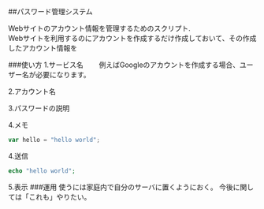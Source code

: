 ##パスワード管理システム

Webサイトのアカウント情報を管理するためのスクリプト.  
Webサイトを利用するのにアカウントを作成するだけ作成しておいて、その作成したアカウント情報を

###使い方
1.サービス名　　
例えばGoogleのアカウントを作成する場合、ユーザー名が必要になります。

2.アカウント名  

3.パスワードの説明

4.メモ
```javascript
var hello = "hello world";
```
4.送信
```php
echo "hello world";
```
5.表示
###運用
使うには家庭内で自分のサーバに置くようにおく。
今後に関しては「これも」やりたい。

